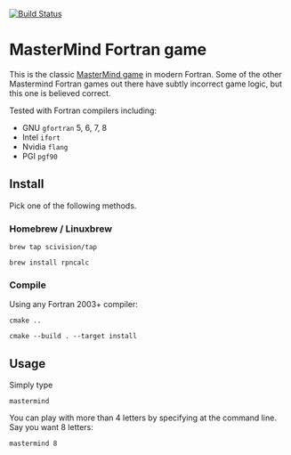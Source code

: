[![Build Status](https://travis-ci.com/fortran-gaming/mastermind.svg?branch=master)](https://travis-ci.com/fortran-gaming/mastermind)

# MasterMind Fortran game

This is the classic [MasterMind game](https://en.wikipedia.org/wiki/Mastermind_%28board_game%29) in modern Fortran.
Some of the other Mastermind Fortran games out there have subtly incorrect game logic, but this one is believed correct.

Tested with Fortran compilers including:

* GNU `gfortran` 5, 6, 7, 8
* Intel `ifort`
* Nvidia `flang`
* PGI `pgf90`


## Install 

Pick one of the following methods.

### Homebrew / Linuxbrew

    brew tap scivision/tap
    
    brew install rpncalc
    
    
### Compile

Using any Fortran 2003+ compiler:

    cmake ..
    
    cmake --build . --target install

## Usage

Simply type

    mastermind
    
You can play with more than 4 letters by specifying at the command line. 
Say you want 8 letters:

    mastermind 8
